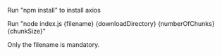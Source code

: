 Run "npm install" to install axios

Run "node index.js {filename} {downloadDirectory} {numberOfChunks} {chunkSize}"

Only the filename is mandatory.
